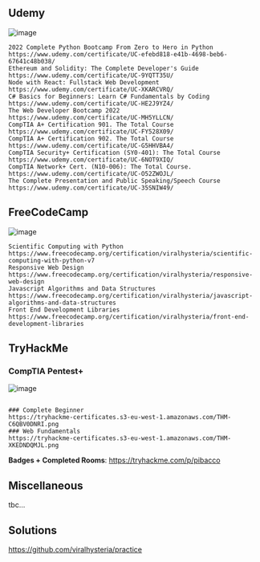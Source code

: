 ## Udemy
![image](https://user-images.githubusercontent.com/1983431/142739428-18c57a4f-bba3-427d-af53-03ef021e7451.png)

```
2022 Complete Python Bootcamp From Zero to Hero in Python
https://www.udemy.com/certificate/UC-efebd818-e41b-4698-beb6-67641c48b038/
Ethereum and Solidity: The Complete Developer's Guide
https://www.udemy.com/certificate/UC-9YQTT35U/
Node with React: Fullstack Web Development
https://www.udemy.com/certificate/UC-XKARCVRQ/
C# Basics for Beginners: Learn C# Fundamentals by Coding
https://www.udemy.com/certificate/UC-HE2J9YZ4/
The Web Developer Bootcamp 2022
https://www.udemy.com/certificate/UC-MH5YLLCN/
CompTIA A+ Certification 901. The Total Course
https://www.udemy.com/certificate/UC-FY528X09/
CompTIA A+ Certification 902. The Total Course
https://www.udemy.com/certificate/UC-G5HHVBA4/
CompTIA Security+ Certification (SY0-401): The Total Course
https://www.udemy.com/certificate/UC-6NOT9XIQ/
CompTIA Network+ Cert. (N10-006): The Total Course.
https://www.udemy.com/certificate/UC-O52ZWOJL/
The Complete Presentation and Public Speaking/Speech Course
https://www.udemy.com/certificate/UC-35SNIW49/
```

## FreeCodeCamp
![image](https://user-images.githubusercontent.com/1983431/142739620-6bb434fd-4d17-45ac-b989-e81685ed4deb.png)

```
Scientific Computing with Python
https://www.freecodecamp.org/certification/viralhysteria/scientific-computing-with-python-v7
Responsive Web Design
https://www.freecodecamp.org/certification/viralhysteria/responsive-web-design
Javascript Algorithms and Data Structures
https://www.freecodecamp.org/certification/viralhysteria/javascript-algorithms-and-data-structures
Front End Development Libraries
https://www.freecodecamp.org/certification/viralhysteria/front-end-development-libraries
```

## TryHackMe

### CompTIA Pentest+
![image](https://tryhackme-certificates.s3-eu-west-1.amazonaws.com/THM-C6QBV0DNRI.png)
```

### Complete Beginner
https://tryhackme-certificates.s3-eu-west-1.amazonaws.com/THM-C6QBV0DNRI.png
### Web Fundamentals
https://tryhackme-certificates.s3-eu-west-1.amazonaws.com/THM-XKEDNDQMJL.png
```

**Badges + Completed Rooms**: https://tryhackme.com/p/pibacco

## Miscellaneous
tbc...

## Solutions
https://github.com/viralhysteria/practice



